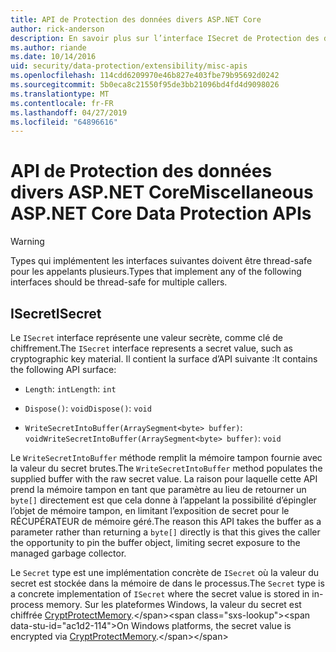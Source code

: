 ```yaml
---
title: API de Protection des données divers ASP.NET Core
author: rick-anderson
description: En savoir plus sur l’interface ISecret de Protection des données ASP.NET Core.
ms.author: riande
ms.date: 10/14/2016
uid: security/data-protection/extensibility/misc-apis
ms.openlocfilehash: 114cdd6209970e46b827e403fbe79b95692d0242
ms.sourcegitcommit: 5b0eca8c21550f95de3bb21096bd4fd4d9098026
ms.translationtype: MT
ms.contentlocale: fr-FR
ms.lasthandoff: 04/27/2019
ms.locfileid: "64896616"
---
```

# <a name="miscellaneous-aspnet-core-data-protection-apis"></a><span data-ttu-id="ac1d2-103">API de Protection des données divers ASP.NET Core</span><span class="sxs-lookup"><span data-stu-id="ac1d2-103">Miscellaneous ASP.NET Core Data Protection APIs</span></span>

<a name="data-protection-extensibility-mics-apis"></a>

>[!WARNING]
> <span data-ttu-id="ac1d2-104">Types qui implémentent les interfaces suivantes doivent être thread-safe pour les appelants plusieurs.</span><span class="sxs-lookup"><span data-stu-id="ac1d2-104">Types that implement any of the following interfaces should be thread-safe for multiple callers.</span></span>

## <a name="isecret"></a><span data-ttu-id="ac1d2-105">ISecret</span><span class="sxs-lookup"><span data-stu-id="ac1d2-105">ISecret</span></span>

<span data-ttu-id="ac1d2-106">Le `ISecret` interface représente une valeur secrète, comme clé de chiffrement.</span><span class="sxs-lookup"><span data-stu-id="ac1d2-106">The `ISecret` interface represents a secret value, such as cryptographic key material.</span></span> <span data-ttu-id="ac1d2-107">Il contient la surface d’API suivante :</span><span class="sxs-lookup"><span data-stu-id="ac1d2-107">It contains the following API surface:</span></span>

* <span data-ttu-id="ac1d2-108">`Length`: `int`</span><span class="sxs-lookup"><span data-stu-id="ac1d2-108">`Length`: `int`</span></span>

* <span data-ttu-id="ac1d2-109">`Dispose()`: `void`</span><span class="sxs-lookup"><span data-stu-id="ac1d2-109">`Dispose()`: `void`</span></span>

* <span data-ttu-id="ac1d2-110">`WriteSecretIntoBuffer(ArraySegment<byte> buffer)`: `void`</span><span class="sxs-lookup"><span data-stu-id="ac1d2-110">`WriteSecretIntoBuffer(ArraySegment<byte> buffer)`: `void`</span></span>

<span data-ttu-id="ac1d2-111">Le `WriteSecretIntoBuffer` méthode remplit la mémoire tampon fournie avec la valeur du secret brutes.</span><span class="sxs-lookup"><span data-stu-id="ac1d2-111">The `WriteSecretIntoBuffer` method populates the supplied buffer with the raw secret value.</span></span> <span data-ttu-id="ac1d2-112">La raison pour laquelle cette API prend la mémoire tampon en tant que paramètre au lieu de retourner un `byte[]` directement est que cela donne à l’appelant la possibilité d’épingler l’objet de mémoire tampon, en limitant l’exposition de secret pour le RÉCUPÉRATEUR de mémoire géré.</span><span class="sxs-lookup"><span data-stu-id="ac1d2-112">The reason this API takes the buffer as a parameter rather than returning a `byte[]` directly is that this gives the caller the opportunity to pin the buffer object, limiting secret exposure to the managed garbage collector.</span></span>

<span data-ttu-id="ac1d2-113">Le `Secret` type est une implémentation concrète de `ISecret` où la valeur du secret est stockée dans la mémoire de dans le processus.</span><span class="sxs-lookup"><span data-stu-id="ac1d2-113">The `Secret` type is a concrete implementation of `ISecret` where the secret value is stored in in-process memory.</span></span> <span data-ttu-id="ac1d2-114">Sur les plateformes Windows, la valeur du secret est chiffrée [CryptProtectMemory](https://msdn.microsoft.com/library/windows/desktop/aa380262(v=vs.85).aspx).</span><span class="sxs-lookup"><span data-stu-id="ac1d2-114">On Windows platforms, the secret value is encrypted via [CryptProtectMemory](https://msdn.microsoft.com/library/windows/desktop/aa380262(v=vs.85).aspx).</span></span>
